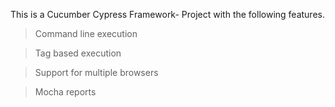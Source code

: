 This is a Cucumber Cypress Framework- Project with the following features.

> Command line execution

> Tag based execution

> Support for multiple browsers

> Mocha reports
